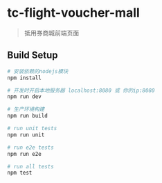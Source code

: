 # tc-flight-voucher-mall

> 抵用券商城前端页面

## Build Setup

``` bash
# 安装依赖的nodejs模块
npm install

# 开发时开启本地服务器 localhost:8080 或 你的ip:8080
npm run dev

# 生产环境构建
npm run build

# run unit tests
npm run unit

# run e2e tests
npm run e2e

# run all tests
npm test
```
